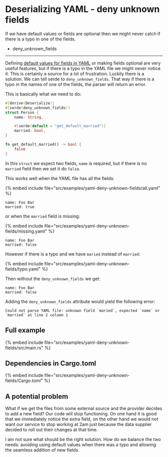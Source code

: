 # Deserializing YAML - deny unknown fields

If we have default values or fields are optional then we might never catch if there is a typo in one of the fields.

- deny_unknown_fields
---

Defining [default values for fields in YAML](./default-values-deserializing-yaml.md) or making fields optional are very useful features,
but if there is a typo in the YAML file we might never notice it. This is certainly a source for a lot of frustration.
Luckily there is a solution. We can tell serde to `deny_unknown_fields`. That way if there is a typo in the names of one of the fields,
the parser will return an error.

This is basically what we need to do:

```rust
#[derive(Deserialize)]
#[serde(deny_unknown_fields)]
struct Person {
    name: String,

    #[serde(default = "get_default_married")]
    married: bool,
}

fn get_default_married() -> bool {
    false
}
```

In this `struct` we expect two fields, `name` is required, but if there is no `married` field then we set it do `false`.

This works well when the YAML file has all the fields:

{% embed include file="src/examples/yaml-deny-unknown-fields/all.yaml" %}

```
name: Foo Bar
married: true
```

or when the `married` field is missing:

{% embed include file="src/examples/yaml-deny-unknown-fields/missing.yaml" %}

```
name: Foo Bar
married: false
```

However if there is a typo and we have `maried` instead of `married`:

{% embed include file="src/examples/yaml-deny-unknown-fields/typo.yaml" %}

Then without the `deny_unknown_fields` we get:

```
name: Foo Bar
married: false
```

Adding the `deny_unknown_fields` attribute would yield the following error:

```
Could not parse YAML file: unknown field `maried`, expected `name` or `married` at line 2 column 1
```

## Full example

{% embed include file="src/examples/yaml-deny-unknown-fields/src/main.rs" %}

## Dependencies in Cargo.toml

{% embed include file="src/examples/yaml-deny-unknown-fields/Cargo.toml" %}

## A potential problem

What if we get the files from some external source and the provider decides to add a new field? Our code will stop functioning.
On one hand it is good that we immediately notice the extra field, on the other hand we would not want our service to stop working
at 2am just because the data supplier decided to roll out their changes at that time.

I am not sure what should be the right solution. How do we balance the two needs: avoiding using default values when there was a typo
and allowing the seamless addition of new fields.


